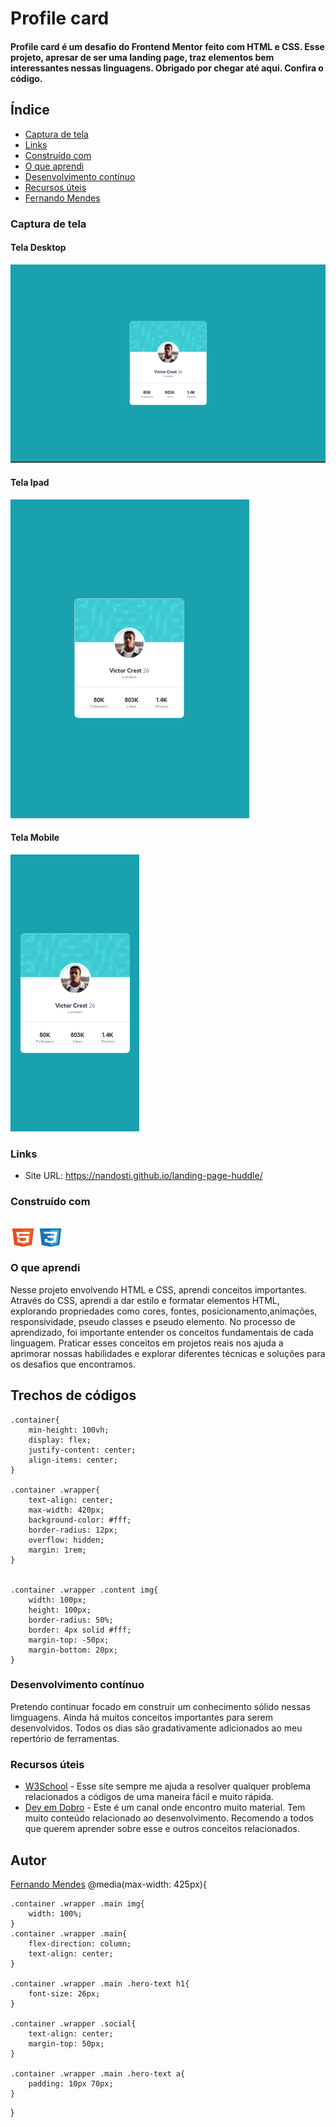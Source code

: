 # Profile card

#### Profile card é um desafio do Frontend Mentor feito com HTML e CSS. Esse projeto, apresar de ser uma landing page, traz elementos bem interessantes nessas linguagens. Obrigado por chegar até aqui. Confira o código.

## Índice

- [Captura de tela](#captura-de-tela)
- [Links](#links)
- [Construído com](#construído-com)
- [O que aprendi](#o-que-aprendi)
- [Desenvolvimento contínuo](#desenvolvimento-contínuo)
- [Recursos úteis](#recursos-úteis)
- [Fernando Mendes](#autor)

### Captura de tela

#### Tela Desktop

<img src="./images/desktop.png" alt="Tela desktop exibindo funcionalidades">

#### Tela Ipad

<img src="./images/ipad.png" alt="Tela tablet exibindo funcionalidades">

#### Tela Mobile

<img src="./images/mobile.png" alt="Exibindo responsividade no mobile">

### Links

- Site URL: https://nandosti.github.io/landing-page-huddle/

### Construído com

<div style="display: inline_block"><br>
  <img align="center" alt="HTML" height="30" width="40" src="https://raw.githubusercontent.com/devicons/devicon/master/icons/html5/html5-original.svg">
  <img align="center" alt="CSS" height="30" width="40" src="https://raw.githubusercontent.com/devicons/devicon/master/icons/css3/css3-original.svg">       
</div>

### O que aprendi

Nesse projeto envolvendo HTML e CSS, aprendi conceitos importantes. Através do CSS, aprendi a dar estilo e formatar elementos HTML, explorando propriedades como cores, fontes, posicionamento,animações, responsividade, pseudo classes e pseudo elemento. No processo de aprendizado, foi importante entender os conceitos fundamentais de cada linguagem. Praticar esses conceitos em projetos reais nos ajuda a aprimorar nossas habilidades e explorar diferentes técnicas e soluções para os desafios que encontramos.

## Trechos de códigos

```
.container{
    min-height: 100vh;
    display: flex;
    justify-content: center;
    align-items: center;
}

.container .wrapper{
    text-align: center;
    max-width: 420px;
    background-color: #fff;
    border-radius: 12px;
    overflow: hidden;
    margin: 1rem;
}


.container .wrapper .content img{
    width: 100px;
    height: 100px;
    border-radius: 50%;
    border: 4px solid #fff;
    margin-top: -50px;
    margin-bottom: 20px;
}

```

### Desenvolvimento contínuo

Pretendo continuar focado em construir um conhecimento sólido nessas limguagens. Ainda há muitos conceitos importantes para serem desenvolvidos. Todos os dias são gradativamente adicionados ao meu repertório de ferramentas.

### Recursos úteis

- [W3School](https://www.w3schools.com/css/default.asp) - Esse site sempre me ajuda a resolver qualquer problema relacionados a códigos de uma maneira fácil e muito rápida.
- [Dev em Dobro](https://www.youtube.com/@DevemDobro) - Este é um canal onde encontro muito material. Tem muito conteúdo relacionado ao desenvolvimento. Recomendo a todos que querem aprender sobre esse e outros conceitos relacionados.

## Autor

[Fernando Mendes](https://www.linkedin.com/in/fernandomendesti/)
@media(max-width: 425px){

    .container .wrapper .main img{
        width: 100%;
    }
    .container .wrapper .main{
        flex-direction: column;
        text-align: center;
    }

    .container .wrapper .main .hero-text h1{
        font-size: 26px;
    }

    .container .wrapper .social{
        text-align: center;
        margin-top: 50px;
    }

    .container .wrapper .main .hero-text a{
        padding: 10px 70px;
    }

}
